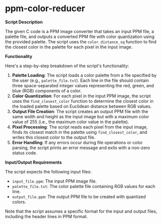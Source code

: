 # ppm-color-reducer

**Script Description**

The given C code is a PPM image converter that takes an input PPM file, a palette file, and outputs a converted PPM file with color quantization using the provided palette. The script uses the `color_distance_sq` function to find the closest color in the palette for each pixel in the input image.

**Functionality**

Here's a step-by-step breakdown of the script's functionality:

1. **Palette Loading**: The script loads a color palette from a file specified by the user (e.g., `palette_file.txt`). Each line in the file should contain three space-separated integer values representing the red, green, and blue (RGB) components of a color.
2. **Color Quantization**: For each pixel in the input PPM image, the script uses the `find_closest_color` function to determine the closest color in the loaded palette based on Euclidean distance between RGB values.
3. **Output File Creation**: The script creates an output PPM file with the same width and height as the input image but with a maximum color value of 255 (i.e., the maximum color value in the palette).
4. **Pixel Processing**: The script reads each pixel from the input image, finds its closest match in the palette using `find_closest_color`, and writes this closest color to the output file.
5. **Error Handling**: If any errors occur during file operations or color parsing, the script prints an error message and exits with a non-zero status code.

**Input/Output Requirements**

The script expects the following input files:

* `input_file.ppm`: The input PPM image file.
* `palette_file.txt`: The color palette file containing RGB values for each line.
* `output_file.ppm`: The output PPM file to be created with quantized colors.

Note that the script assumes a specific format for the input and output files, including the header lines in PPM format.